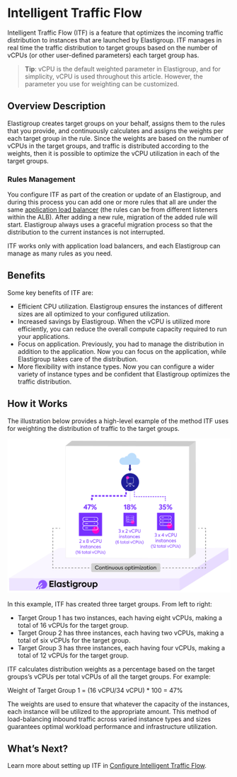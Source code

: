 # Intelligent Traffic Flow

Intelligent Traffic Flow (ITF) is a feature that optimizes the incoming traffic distribution to instances that are launched by Elastigroup. ITF manages in real time the traffic distribution to target groups based on the number of vCPUs (or other user-defined parameters) each target group has.

> **Tip**: vCPU is the default weighted parameter in Elastigroup, and for simplicity, vCPU is used throughout this article. However, the parameter you use for weighting can be customized.

## Overview Description

Elastigroup creates target groups on your behalf, assigns them to the rules that you provide, and continuously calculates and assigns the weights per each target group in the rule. Since the weights are based on the number of vCPUs in the target groups, and traffic is distributed according to the weights, then it is possible to optimize the vCPU utilization in each of the target groups.

### Rules Management

You configure ITF as part of the creation or update of an Elastigroup, and during this process you can add one or more rules that all are under the same [application load balancer](https://docs.aws.amazon.com/elasticloadbalancing/latest/application/introduction.html) (the rules can be from different listeners within the ALB). After adding a new rule, migration of the added rule will start. Elastigroup always uses a graceful migration process so that the distribution to the current instances is not interrupted.

ITF works only with application load balancers, and each Elastigroup can manage as many rules as you need.

## Benefits

Some key benefits of ITF are:
- Efficient CPU utilization. Elastigroup ensures the instances of different sizes are all optimized to your configured utilization.
- Increased savings by Elastigroup. When the vCPU is utilized more efficiently, you can reduce the overall compute capacity required to run your applications.
- Focus on application. Previously, you had to manage the distribution in addition to the application. Now you can focus on the application, while Elastigroup takes care of the distribution.
- More flexibility with instance types. Now you can configure a wider variety of instance types and be confident that Elastigroup optimizes the traffic distribution.

## How it Works

The illustration below provides a high-level example of the method ITF uses for weighting the distribution of traffic to the target groups.

<img src="/elastigroup/_media/intelligent-traffic-flow-overview-01.png" />

In this example, ITF has created three target groups. From left to right:
- Target Group 1 has two instances, each having eight vCPUs, making a total of 16 vCPUs for the target group.
- Target Group 2 has three instances, each having two vCPUs, making a total of six vCPUs for the target group.
- Target Group 3 has three instances, each having four vCPUs, making a total of 12 vCPUs for the target group.

ITF calculates distribution weights as a percentage based on the target groups’s vCPUs per total vCPUs of all the target groups. For example:

Weight of Target Group 1 = (16 vCPU/34 vCPU) * 100 = 47%

The weights are used to ensure that whatever the capacity of the instances, each instance will be utilized to the appropriate amount.  This method of load-balancing inbound traffic across varied instance types and sizes guarantees optimal workload performance and infrastructure utilization.

## What’s Next?

Learn more about setting up ITF in [Configure Intelligent Traffic Flow](elastigroup/features/configure-intelligent-traffic-flow).
